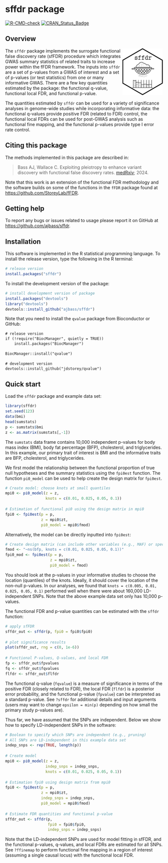 
# sffdr package

<!-- badges: start -->

[![R-CMD-check](https://github.com/ajbass/sffdr/actions/workflows/R-CMD-check.yml/badge.svg)](https://github.com/ajbass/sffdr/actions/workflows/R-CMD-check.yml)
[![CRAN_Status_Badge](https://www.r-pkg.org/badges/version/sffdr)](https://cran.r-project.org/package=sffdr)

<!-- badges: end -->

## Overview

<img src="inst/figures/sffdr.png" align="right" height="150" />

The `sffdr` package implements the surrogate functional false discovery
rate (sfFDR) procedure which integrates GWAS summary statistics of
related traits to increase power within the fFDR framework. The inputs
into `sffdr` are a set of p-values from a GWAS of interest and a set of
p-values (or test statistics) from one or many informative GWAS. There
are a few key quantities estimated by the package: the functional
q-value, functional local FDR, and functional p-value.

The quantities estimated by `sffdr` can be used for a variety of
significance analyses in genome-wide studies while incorporating
informative data: the functional q-values provide positive FDR (related
to FDR) control, the functional local FDRs can be used for post-GWAS
analysis such as functional fine mapping, and the functional p-values
provide type I error rate control.

## Citing this package

The methods implemented in this package are described in:

> Bass AJ, Wallace C. Exploiting pleiotropy to enhance variant discovery
> with functional false discovery rates.
> [medRxiv](https://doi.org/10.1101/2024.09.24.24314276); 2024.

Note that this work is an extension of the functional FDR methodology
and the software builds on some of the functions in the `fFDR` package
found at <https://github.com/StoreyLab/fFDR>.

## Getting help

To report any bugs or issues related to usage please report it on GitHub
at <https://github.com/ajbass/sffdr>.

## Installation

This software is implemented in the R statistical programming language. To install the release version, type the following in the R terminal:

``` r
# release version
install.packages("sffdr")
```

To install the development version of the package:

``` r
# install development version of package
install.packages("devtools")
library("devtools")
devtools::install_github("ajbass/sffdr")
```

Note that you need to install the `qvalue` package from Bioconductor or GitHub:

```{r}
# release version
if (!require("BiocManager", quietly = TRUE))
    install.packages("BiocManager")

BiocManager::install("qvalue")

# development version
devtools::install_github("jdstorey/qvalue")
```

## Quick start

Load the `sffdr` package and example data set:

``` r
library(sffdr)
set.seed(123)
data(bmi)
head(sumstats)
p <- sumstats$bmi
z <- as.matrix(sumstats[,-1])
```

The `sumstats` data frame contains 10,000 independent p-values for body
mass index (BMI), body fat percentage (BFP), cholesterol, and
triglycerides. In this example, our primary trait of interest is BMI and
the informative traits are BFP, cholesterol, and triglycerides.

We first model the relationship between the functional proportion of
true null hypotheses and the summary statistics using the `fpi0est`
function. The function `pi0_model` can be used to help create the design
matrix for `fpi0est`.

``` r
# Create model: choose knots at small quantiles
mpi0 <- pi0_model(z = z,
                  knots = c(0.01, 0.025, 0.05, 0.1))

# Estimation of functional pi0 using the design matrix in mpi0
fpi0 <- fpi0est(p = p,
                z = mpi0$zt,
                pi0_model = mpi0$fmod)
```

Alternatively, the model can be directly inputted into `fpi0est`:

``` r
# Create design matrix (can include other variables (e.g., MAF) or specify more complicated models)
fmod <- "~ns(bfp, knots = c(0.01, 0.025, 0.05, 0.1))"
fpi0_mod <- fpi0est(p = p,
                    z = mpi0$zt,
                    pi0_model = fmod)
```

You should look at the p-values in your informative studies to choose
the location (quantiles) of the knots. Ideally, it should cover the
location of the non-null p-values. In our analyses, we found that
`knots = c(0.005, 0.01, 0.025, 0.05, 0.1)` performed well when there
were about 160,000 LD-independent SNPs. Note that the above example data
set only has 10,000 p-values.

The functional FDR and p-value quantities can be estimated with the
`sffdr` function:

``` r
# apply sfFDR
sffdr_out <- sffdr(p, fpi0 = fpi0$fpi0)   

# plot significance results
plot(sffdr_out, rng = c(0, 1e-6))

# Functional P-values, Q-values, and local FDR
fp <- sffdr_out$fpvalues
fq <- sffdr_out$fqvalues
flfdr <- sffdr_out$flfdr
```

The functional q-value (`fqvalue`) is a measure of significance in terms
of the positive FDR (closely related to FDR), the local FDR (`flfdr`) is
a posterior error probability, and the functional p-value (`fpvalue`)
can be interpreted as a standard p-value. See `?sffdr` for additional
details and input arguments (users may want to change `epsilon = min(p)`
depending on how small the primary study p-values are).

Thus far, we have assumed that the SNPs are independent. Below we show
how to specify LD-independent SNPs in the software:

``` r
# Boolean to specify which SNPs are independent (e.g., pruning)
# All SNPs are LD-independent in this example data set 
indep_snps <- rep(TRUE, length(p))

# Create model 
mpi0 <- pi0_model(z = z,
                  indep_snps = indep_snps,
                  knots = c(0.01, 0.025, 0.05, 0.1))

# Estimation fpi0 using design matrix from mpi0
fpi0 <- fpi0est(p = p,
                z = mpi0$zt,
                indep_snps = indep_snps,
                pi0_model = mpi0$fmod)

# Estimate FDR quantities and functional p-value
sffdr_out <- sffdr(p,
                   fpi0 = fpi0$fpi0,
                   indep_snps = indep_snps)
```

Note that the LD-independent SNPs are used for model fitting in sfFDR,
and the functional p-values, q-values, and local FDRs are estimated for
all SNPs. See `?ffinemap` to perform functional fine mapping in a region
of interest (assuming a single causal locus) with the functional local
FDR.
